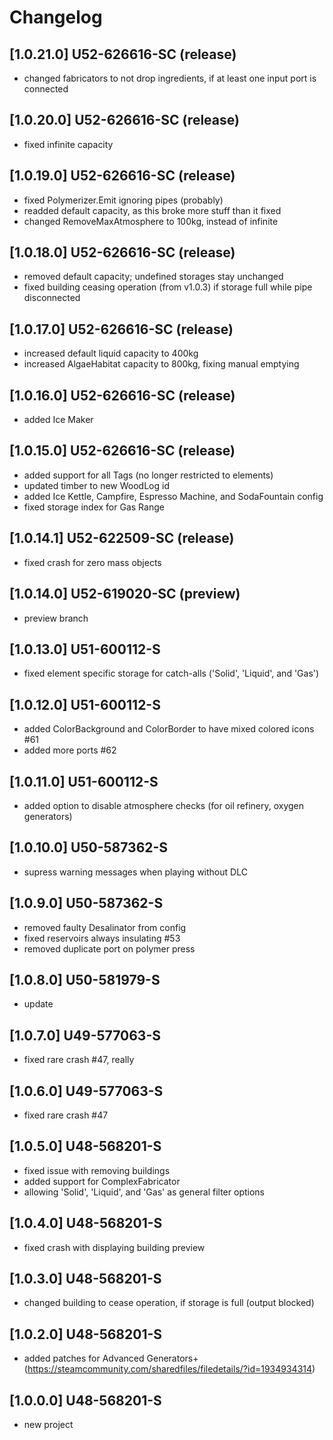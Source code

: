 # Changelog

## [1.0.21.0] U52-626616-SC (release)
- changed fabricators to not drop ingredients, if at least one input port is connected

## [1.0.20.0] U52-626616-SC (release)
- fixed infinite capacity

## [1.0.19.0] U52-626616-SC (release)
- fixed Polymerizer.Emit ignoring pipes (probably)
- readded default capacity, as this broke more stuff than it fixed
- changed RemoveMaxAtmosphere to 100kg, instead of infinite

## [1.0.18.0] U52-626616-SC (release)
- removed default capacity; undefined storages stay unchanged
- fixed building ceasing operation (from v1.0.3) if storage full while pipe disconnected

## [1.0.17.0] U52-626616-SC (release)
- increased default liquid capacity to 400kg
- increased AlgaeHabitat capacity to 800kg, fixing manual emptying

## [1.0.16.0] U52-626616-SC (release)
- added Ice Maker

## [1.0.15.0] U52-626616-SC (release)
- added support for all Tags (no longer restricted to elements)
- updated timber to new WoodLog id
- added Ice Kettle, Campfire, Espresso Machine, and SodaFountain config
- fixed storage index for Gas Range

## [1.0.14.1] U52-622509-SC (release)
- fixed crash for zero mass objects

## [1.0.14.0] U52-619020-SC (preview)
- preview branch

## [1.0.13.0] U51-600112-S
- fixed element specific storage for catch-alls ('Solid', 'Liquid', and 'Gas')

## [1.0.12.0] U51-600112-S
- added ColorBackground and ColorBorder to have mixed colored icons  #61
- added more ports #62

## [1.0.11.0] U51-600112-S
- added option to disable atmosphere checks (for oil refinery, oxygen generators)

## [1.0.10.0] U50-587362-S
- supress warning messages when playing without DLC

## [1.0.9.0] U50-587362-S
- removed faulty Desalinator from config
- fixed reservoirs always insulating #53
- removed duplicate port on polymer press

## [1.0.8.0] U50-581979-S
- update

## [1.0.7.0] U49-577063-S
- fixed rare crash #47, really

## [1.0.6.0] U49-577063-S
- fixed rare crash #47

## [1.0.5.0] U48-568201-S
- fixed issue with removing buildings
- added support for ComplexFabricator
- allowing 'Solid', 'Liquid', and 'Gas' as general filter options

## [1.0.4.0] U48-568201-S
- fixed crash with displaying building preview

## [1.0.3.0] U48-568201-S
- changed building to cease operation, if storage is full (output blocked)

## [1.0.2.0] U48-568201-S
- added patches for Advanced Generators+ (https://steamcommunity.com/sharedfiles/filedetails/?id=1934934314)

## [1.0.0.0] U48-568201-S
- new project
